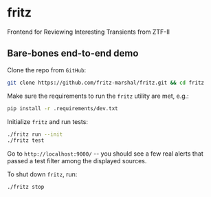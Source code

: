 # fritz

Frontend for Reviewing Interesting Transients from ZTF-II

## Bare-bones end-to-end demo

Clone the repo from `GitHub`:
```bash
git clone https://github.com/fritz-marshal/fritz.git && cd fritz
```

Make sure the requirements to run the `fritz` utility are met, e.g.:

```bash
pip install -r .requirements/dev.txt
``` 

Initialize `fritz` and run tests:

```bash
./fritz run --init
./fritz test
```

Go to `http://localhost:9000/` -- you should see a few real alerts that passed a test filter among the displayed sources.

To shut down `fritz`, run:

```bash
./fritz stop
```
